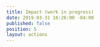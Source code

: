 ```yaml
---
title: Impact (work in progress)
date: 2019-03-31 16:26:00 -04:00
published: false
position: 5
layout: actions
---
```



